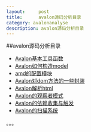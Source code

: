 ```yaml
---
layout:     post
title:      avalon源码分析目录
category: avalonanalyse
description: avalon源码分析目录
---
```


##avalon源码分析目录

* [Avalon基本工具函数][1]
* [Avalon如何构造model][2]
* [amd的配置模块][3]
* [Avalon对dom方法的一些封装][4]
* [Avalon解析html][5]
* [Avalon的观察者模式][6]
* [Avalon的依赖收集与触发][7]
* [Avalon的扫描系统][8]

。。。

[1]: /avalon-analyse-2
[2]: /avalon-analyse-3
[3]: /avalon-analyse-4
[4]: /avalon-analyse-5
[5]: /avalon-analyse-6
[6]: /avalon-analyse-7
[7]: /avalon-analyse-8
[8]: /avalon-analyse-9
[9]: /avalon-analyse-10

